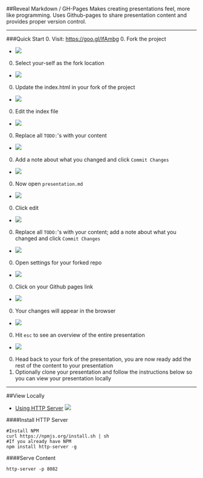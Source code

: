 ##Reveal Markdown / GH-Pages
Makes creating presentations feel, more like programming.  Uses Github-pages to share presentation content and provides proper version control.

-----------

###Quick Start
0. Visit: 	https://goo.gl/lfAmbg
0. Fork the project
 - ![](images/firstTimeSet-up/1.png)
0. Select your-self as the fork location
 - ![](images/firstTimeSet-up/2.png)
0. Update the index.html in your fork of the project
 - ![](images/firstTimeSet-up/3.png)
0. Edit the index file
 - ![](images/firstTimeSet-up/4.png)
0. Replace all `TODO:`'s with your content
 - ![](images/firstTimeSet-up/5.png)
0. Add a note about what you changed and click `Commit Changes`
 - ![](images/firstTimeSet-up/6.png)
0. Now open `presentation.md`
 - ![](images/firstTimeSet-up/7.png)
0. Click edit
 - ![](images/firstTimeSet-up/8.png)
0. Replace all `TODO:`'s with your content; add a note about what you changed and click `Commit Changes`
 - ![](images/firstTimeSet-up/9.png)
0. Open settings for your forked repo
 - ![](images/firstTimeSet-up/10.png)
0. Click on your Github pages link
 - ![](images/firstTimeSet-up/11.png)
0. Your changes will appear in the browser
 - ![](images/firstTimeSet-up/12.png)
0. Hit `esc` to see an overview of the entire presentation
 - ![](images/firstTimeSet-up/13.png)
0. Head back to your fork of the presentation, you are now ready add the rest of the content to your presentation
0. Optionally clone your presentation and follow the instructions below so you can view your presentation locally

----------

##View Locally
- [Using HTTP Server](https://www.npmjs.com/package/http-server)
![](images/firstTimeSet-up/turtlesStrappedToRockets.png)

####Install HTTP Server
```
#Install NPM
curl https://npmjs.org/install.sh | sh
#If you already have NPM
npm install http-server -g
```

####Serve Content
```
http-server -p 8082
```

